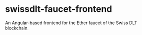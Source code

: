 # swissdlt-faucet-frontend

An Angular-based frontend for the Ether faucet of the Swiss DLT blockchain.